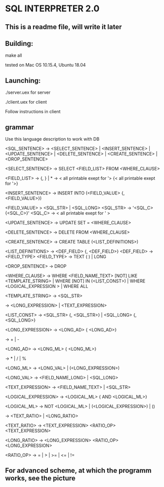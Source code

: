 #  SQL INTERPRETER 2.0

## This is a readme file, will write it later

## Building:

make all

tested on Mac OS 10.15.4, Ubuntu 18.04

## Launching:

./server.uex for server

./client.uex for client

Follow instructions in client

## grammar

Use this language description to work with DB

<SQL_SENTENCE> -> <SELECT_SENTENCE> | <INSERT_SENTENCE> | <UPDATE_SENTENCE> | <DELETE_SENTENCE> | <CREATE_SENTENCE> | <DROP_SENTENCE>

<SELECT_SENTENCE> -> SELECT <FIELD_LIST> FROM <NAME> <WHERE_CLAUSE>

<FIELD_LIST> -> <NAME> {, <NAME>} | *
<NAME> -> < all printable exept for '> {< all printable exept for '>}

<INSERT_SENTENCE> -> INSERT INTO <NAME> (<FIELD_VALUE> {, <FIELD_VALUE>})

<FIELD_VALUE> > <SQL_STR> | <SQL_LONG>
<SQL_STR> -> '<SQL_C>{<SQL_C>}'
<SQL_C> -> < all printable exept for ' >

<UPDATE_SENTENCE> -> UPDATE <NAME> SET <NAME> = <EXPRESSION> <WHERE_CLAUSE>
    
<DELETE_SENTENCE> -> DELETE FROM <NAME>  <WHERE_CLAUSE>

<CREATE_SENTENCE> -> CREATE TABLE <NAME> (<LIST_DEFINITIONS>)

<LIST_DEFINITIONS> -> <DEF_FIELD> {, <DEF_FIELD>}
<DEF_FIELD> -> <NAME> <FIELD_TYPE>
<FIELD_TYPE> -> TEXT (  <UNSIGNED>  ) | LONG

 <DROP_SENTENCE> -> DROP <TABLE NAME>


<WHERE_CLAUSE> -> 
      WHERE <FIELD_NAME_TEXT> [NOT] LIKE <TEMPLATE_STRING> 
    | WHERE <EXPRESSION> [NOT] IN (<LIST_CONST>)
    | WHERE <LOGICAL_EXPRESSION >
    | WHERE ALL 
    
<TEMPLATE_STRING> -> <SQL_STR>

<EXPRESSION> -> <LONG_EXPRESSION> | <TEXT_EXPRESSION>
    
<LIST_CONST> -> <SQL_STR> {, <SQL_STR>} | <SQL_LONG> {, <SQL_LONG>}

<LONG_EXPRESSION> -> <LONG_AD> {<AD> <LONG_AD>}
    
<AD> -> + | -
    
<LONG_AD> -> <LONG_ML> { <ML> <LONG_ML>}
    
<ML> -> * | / | %
    
<LONG_ML> -> <LONG_VAL> | (<LONG_EXPRESSION>)

<LONG_VAL> -> <FIELD_NAME_LONG> | <SQL_LONG>

<TEXT_EXPRESSION> -> <FIELD_NAME_TEXT> | <SQL_STR>

<LOGICAL_EXPRESSION> -> <LOGICAL_ML> { AND <LOGICAL_ML>}

<LOGICAL_ML> -> NOT <LOGICAL_ML> | (<LOGICAL_EXPRESSION>) | (<RATIO>)
    
<RATIO> -> <TEXT_RATIO> | <LONG_RATIO>
    
<TEXT_RATIO> -> <TEXT_EXPRESSION> <RATIO_OP> <TEXT_EXPRESSION>

<LONG_RATIO> -> <LONG_EXPRESSION> <RATIO_OP> <LONG_EXPRESSION>

<RATIO_OP> -> = | > | >= | <= | !=


## For advanced scheme, at which the programm works, see the picture
